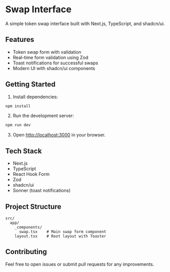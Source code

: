 # Swap Interface

A simple token swap interface built with Next.js, TypeScript, and shadcn/ui.

## Features

- Token swap form with validation
- Real-time form validation using Zod
- Toast notifications for successful swaps
- Modern UI with shadcn/ui components

## Getting Started

1. Install dependencies:
```bash
npm install
```

2. Run the development server:
```bash
npm run dev
```

3. Open [http://localhost:3000](http://localhost:3000) in your browser.

## Tech Stack

- Next.js
- TypeScript
- React Hook Form
- Zod
- shadcn/ui
- Sonner (toast notifications)

## Project Structure

```
src/
  app/
    _components/
      swap.tsx    # Main swap form component
    layout.tsx    # Root layout with Toaster
```

## Contributing

Feel free to open issues or submit pull requests for any improvements.
